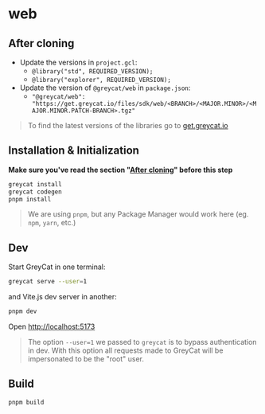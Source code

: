 # web

## After cloning
- Update the versions in `project.gcl`:
  - `@library("std", REQUIRED_VERSION);`
  - `@library("explorer", REQUIRED_VERSION);`
- Update the version of `@greycat/web` in `package.json`:
  - `"@greycat/web": "https://get.greycat.io/files/sdk/web/<BRANCH>/<MAJOR.MINOR>/<MAJOR.MINOR.PATCH-BRANCH>.tgz"`

> To find the latest versions of the libraries go to [get.greycat.io](https://get.greycat.io)

## Installation & Initialization

**Make sure you've read the section "[After cloning](#after-cloning)" before this step**

```sh
greycat install
greycat codegen
pnpm install
```

> We are using `pnpm`, but any Package Manager would work here (eg. `npm`, `yarn`, etc.)

## Dev
Start GreyCat in one terminal:
```sh
greycat serve --user=1
```
and Vite.js dev server in another:
```sh
pnpm dev
```
Open [http://localhost:5173](http://localhost:5173)

> The option `--user=1` we passed to `greycat` is to bypass authentication in dev. With this option all requests made to GreyCat will be impersonated to be the "root" user.

## Build
```sh
pnpm build
```

